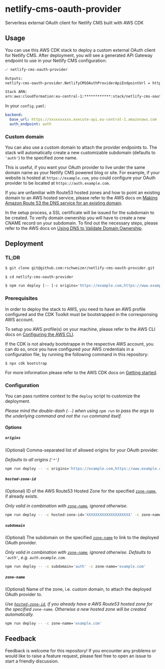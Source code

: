 # netlify-cms-oauth-provider

Serverless external OAuth client for Netlify CMS built with AWS CDK

## Usage

You can use this AWS CDK stack to deploy a custom external OAuth client for Netlify CMS. After deployment, you will see a generated API Gateway endpoint to use in your Netlify CMS configuration:

```bash
✅ netlify-cms-oauth-provider

Outputs:
netlify-cms-oauth-provider.NetlifyCMSOAuthProviderApiEndpointUrl = https://xxxxxxxxxx.execute-api.eu-central-1.amazonaws.com

Stack ARN:
arn:aws:cloudformation:eu-central-1:************:stack/netlify-cms-oauth-provider/d7960ca0-4f5d-11eb-91d1-06a9bc79c48a
```

In your `config.yaml`:

```yaml
backend:
  base_url: https://xxxxxxxxxx.execute-api.eu-central-1.amazonaws.com
  auth_endpoint: auth
```

### Custom domain

You can also use a custom domain to attach the provider endpoints to. The stack will automatically create a new customizable subdomain (defaults to `'auth'`) to the specified zone name.

This is useful, if you want your OAuth provider to live under the same domain name as your Netlify CMS powered blog or site. For example, if your website is hosted at `https://example.com`, you could configure your OAuth provider to be located at `https://auth.example.com`.

If you are unfamiliar with Route53 hosted zones and how to point an existing domain to an AWS hosted service, please refer to the AWS docs on [Making Amazon Route 53 the DNS service for an existing domain](https://docs.aws.amazon.com/Route53/latest/DeveloperGuide/MigratingDNS.html).

In the setup process, a SSL certificate will be issued for the subdomain to be created. To verify domain ownership you will have to create a new CNAME record on your subdomain. To find out the necessary steps, please refer to the AWS docs on [Using DNS to Validate Domain Ownership](https://docs.aws.amazon.com/acm/latest/userguide/gs-acm-validate-dns.html).

## Deployment

### TL;DR

```bash
$ git clone git@github.com:rschweizer/netlify-cms-oauth-provider.git

$ cd netlify-cms-oauth-provider

$ npm run deploy [-- [-c origins='https://example.com,https://www.example.com'] [-c hosted-zone-id='XXXXXXXXXXXXXXXXXXXX'] [-c subdomain='auth'] [-c zone-name='example.com'] [--profile 'your-aws-profile']]
```

### Prerequisites

In order to deploy the stack to AWS, you need to have an AWS profile configured and the CDK Toolkit must be bootstrapped in the corresponsing AWS account.

To setup you AWS profile(s) on your machine, please refer to the AWS CLI docs on [Configuring the AWS CLI](https://docs.aws.amazon.com/cli/latest/userguide/cli-chap-configure.html).

If the CDK is not already bootstrappe in the respective AWS account, you can do so, once you have configured your AWS credentials in a configuration file, by running the following command in this repository:

```
$ npx cdk bootstrap
```

For more information please refer to the AWS CDK docs on [Getting started](https://docs.aws.amazon.com/cdk/latest/guide/getting_started.html).

### Configuration

You can pass runtime context to the `deploy` script to customize the deployment.

_Please mind the double-dash (`--`) when using `npm run` to pass the args to the underlying command and not the `run` command itself._

#### Options

##### `origins`

(Optional) Comma-separated list of allowed origins for your OAuth provider.

_Defaults to *all* origins (`'*'`)_

```bash
npm run deploy -- -c origins='https://example.com,https://www.example.com'
```

##### `hosted-zone-id`

(Optional) ID of the AWS Route53 Hosted Zone for the specified [`zone-name`](#zone-name), if already exists.

_Only valid in combination with [`zone-name`](#zone-name), ignored otherwise._

```bash
npm run deploy -- -c hosted-zone-id='XXXXXXXXXXXXXXXXXXXX' -c zone-name='example.com'
```

##### `subdomain`

(Optional) The subdomain on the specified [`zone-name`](#zone-name) to link to the deployed OAuth provider.

_Only valid in combination with [`zone-name`](#zone-name), ignored otherwise. Defaults to `'auth'`, e.g. `auth.example.com`._

```bash
npm run deploy -- -c subdomain='auth' -c zone-name='example.com'
```

##### `zone-name`

(Optional) Name of the zone, i.e. custom domain, to attach the deployed OAuth provider to.

_Use [`hosted-zone-id`](#hosted-zone-id), if you already have a AWS Route53 hosted zone for the specified `zone-name`. Otherwise a new hosted zone will be created automatically._

```bash
npm run deploy -- -c zone-name='example.com'
```

## Feedback

Feedback is welcome for this repository! If you encounter any problems or would like to raise a feature request, please feel free to open an issue to start a friendly discussion.
